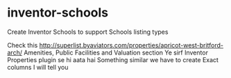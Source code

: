# inventor-schools
Create Inventor Schools to support Schools listing types


Check this
http://superlist.byaviators.com/properties/apricot-west-britford-arch/
   Amenities, Public Facilities and Valuation section
Ye sirf Inventor Properties plugin se hi aata hai
Something similar we have to create 
Exact columns I will tell you
